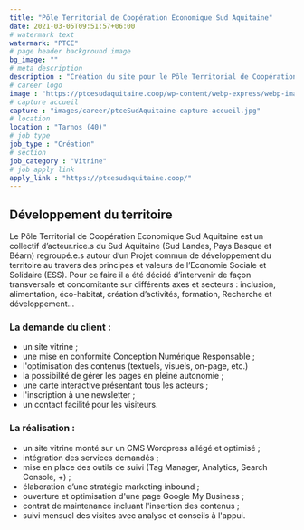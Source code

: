 ```yaml
---
title: "Pôle Territorial de Coopération Économique Sud Aquitaine"
date: 2021-03-05T09:51:57+06:00
# watermark text
watermark: "PTCE"
# page header background image
bg_image: ""
# meta description
description : "Création du site pour le Pôle Territorial de Coopération Économique Sud Aquitaine."
# career logo
image : "https://ptcesudaquitaine.coop/wp-content/webp-express/webp-images/uploads/2021/02/PTCE-logof54.png.webp"
# capture accueil
capture : "images/career/ptceSudAquitaine-capture-accueil.jpg"
# location
location : "Tarnos (40)"
# job type
job_type : "Création"
# section
job_category : "Vitrine"
# job apply link
apply_link : "https://ptcesudaquitaine.coop/"
---
```



## Développement du territoire

Le Pôle Territorial de Coopération Economique Sud Aquitaine est un collectif d’acteur.rice.s du Sud Aquitaine (Sud Landes, Pays Basque et Béarn) regroupé.e.s autour d’un Projet commun de développement du territoire au travers des principes et valeurs de l’Economie Sociale et Solidaire (ESS). Pour ce faire il a été décidé d’intervenir de façon transversale et concomitante sur différents axes et secteurs : inclusion, alimentation, éco-habitat, création d’activités, formation, Recherche et développement…


### La demande du client :

* un site vitrine ;
* une mise en conformité Conception Numérique Responsable ;
* l'optimisation des contenus (textuels, visuels, on-page, etc.)
* la possibilité de gérer les pages en pleine autonomie ;
* une carte interactive présentant tous les acteurs ;
* l'inscription à une newsletter ;
* un contact facilité pour les visiteurs.


### La réalisation :

* un site vitrine monté sur un CMS Wordpress allégé et optimisé ;
* intégration des services demandés ;
* mise en place des outils de suivi (Tag Manager, Analytics, Search Console, +) ;
* élaboration d’une stratégie marketing inbound ;
* ouverture et optimisation d'une page Google My Business ;
* contrat de maintenance incluant l'insertion des contenus ;
* suivi mensuel des visites avec analyse et conseils à l'appui.
